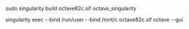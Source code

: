 sudo singularity build octave82c.sif octave_singularity

singularity exec --bind /run/user --bind /mnt/c octave82c.sif octave --gui